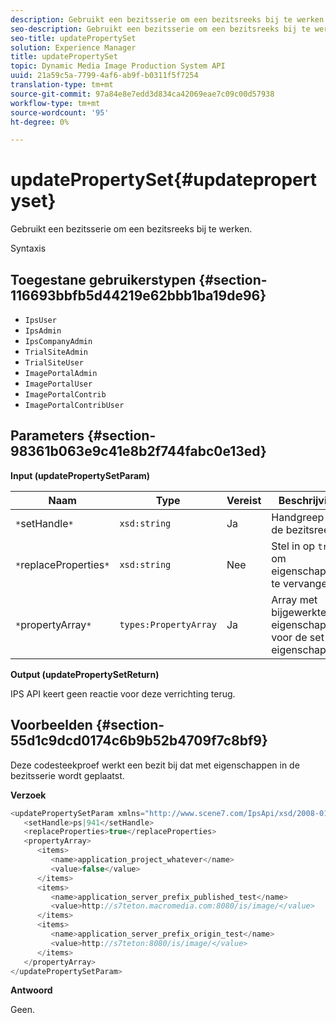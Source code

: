 ```yaml
---
description: Gebruikt een bezitsserie om een bezitsreeks bij te werken.
seo-description: Gebruikt een bezitsserie om een bezitsreeks bij te werken.
seo-title: updatePropertySet
solution: Experience Manager
title: updatePropertySet
topic: Dynamic Media Image Production System API
uuid: 21a59c5a-7799-4af6-ab9f-b0311f5f7254
translation-type: tm+mt
source-git-commit: 97a84e8e7edd3d834ca42069eae7c09c00d57938
workflow-type: tm+mt
source-wordcount: '95'
ht-degree: 0%

---
```



# updatePropertySet{#updatepropertyset}

Gebruikt een bezitsserie om een bezitsreeks bij te werken.

Syntaxis

## Toegestane gebruikerstypen {#section-116693bbfb5d44219e62bbb1ba19de96}

* `IpsUser`
* `IpsAdmin`
* `IpsCompanyAdmin`
* `TrialSiteAdmin`
* `TrialSiteUser`
* `ImagePortalAdmin`
* `ImagePortalUser`
* `ImagePortalContrib`
* `ImagePortalContribUser`

## Parameters {#section-98361b063e9c41e8b2f744fabc0e13ed}

**Input (updatePropertySetParam)**

| Naam | Type | Vereist | Beschrijving |
|---|---|---|---|
| `*`setHandle`*` | `xsd:string` | Ja | Handgreep aan de bezitsreeks. |
| `*`replaceProperties`*` | `xsd:string` | Nee | Stel in op `true` om eigenschappen te vervangen. |
| `*`propertyArray`*` | `types:PropertyArray` | Ja | Array met bijgewerkte eigenschappen voor de set eigenschappen. |

**Output (updatePropertySetReturn)**

IPS API keert geen reactie voor deze verrichting terug.

## Voorbeelden {#section-55d1c9dcd0174c6b9b52b4709f7c8bf9}

Deze codesteekproef werkt een bezit bij dat met eigenschappen in de bezitsserie wordt geplaatst.

**Verzoek**

```java
<updatePropertySetParam xmlns="http://www.scene7.com/IpsApi/xsd/2008-01-15">
   <setHandle>ps|941</setHandle>
   <replaceProperties>true</replaceProperties>
   <propertyArray>
      <items>
         <name>application_project_whatever</name>
         <value>false</value>
      </items>
      <items>
         <name>application_server_prefix_published_test</name>
         <value>http://s7teton.macromedia.com:8080/is/image/</value>
      </items>
      <items>
         <name>application_server_prefix_origin_test</name>
         <value>http://s7teton:8080/is/image/</value>
      </items>
   </propertyArray>
</updatePropertySetParam>
```

**Antwoord**

Geen.
